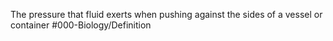 The pressure that fluid exerts when pushing against the sides of a vessel or container
#000-Biology/Definition 
